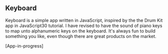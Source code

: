 ## Keyboard

Keyboard is a simple app written in JavaScript, inspired by the the Drum Kit app in JavaScript30 tutorial. I have revised to have the sound of piano keys to map unto alphanumeric keys on the keyboard. It's always fun to build something you like, even though there are great products on the market.

[App-in-progress]
